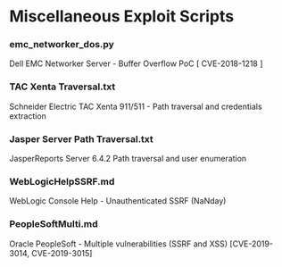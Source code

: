 # Miscellaneous Exploit Scripts

### emc_networker_dos.py
Dell EMC Networker Server - Buffer Overflow PoC \[ CVE-2018-1218 \]
### TAC Xenta Traversal.txt
Schneider Electric TAC Xenta 911/511 - Path traversal and credentials extraction
### Jasper Server Path Traversal.txt
JasperReports Server 6.4.2 Path traversal and user enumeration
### WebLogicHelpSSRF.md
WebLogic Console Help - Unauthenticated SSRF (NaNday)
### PeopleSoftMulti.md
Oracle PeopleSoft - Multiple vulnerabilities (SSRF and XSS) [CVE-2019-3014, CVE-2019-3015]
